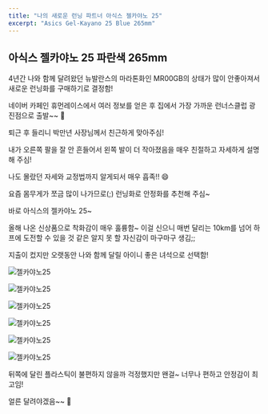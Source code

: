 ```yaml
---
title: "나의 새로운 런닝 파트너 아식스 젤카야노 25"
excerpt: "Asics Gel-Kayano 25 Blue 265mm"
---
```


##  아식스 젤카야노 25 파란색 265mm

4년간 나와 함께 달려왔던 뉴발란스의 마라톤화인 MR00GB의 상태가 많이 안좋아져서 새로운 런닝화를 구매하기로 결정함!

네이버 카페인 휴먼레이스에서 여러 정보를 얻은 후 집에서 가장 가까운 런너스클럽 광진점으로 출발~~ :runner:

퇴근 후 들리니 박만년 사장님께서 친근하게 맞아주심! 

내가 오른쪽 팔을 잘 안 흔들어서 왼쪽 발이 더 작아졌음을 매우 친절하고 자세하게 설명해 주심!

나도 몰랐던 자세와 교정법까지 알게되서 매우 흡족!! :smile:

요즘 몸무게가 쪼금 많이 나가므로(;) 런닝화로 안정화를 추천해 주심~ 

바로 아식스의 젤카야노 25~

올해 나온 신상품으로 착화감이 매우 훌륭함~ 이걸 신으니 매번 달리는 10km를 넘어 하프에 도전할 수 있을 것 같은 알지 못 할 자신감이 마구마구 생김;;

지출이 컸지만 오랫동안 나와 함께 달릴 아이니 좋은 녀석으로 선택함!

![젤카야노25](/assets/images/chatter/kayano25/kayano25_01.JPG)

![젤카야노25](/assets/images/chatter/kayano25/kayano25_02.JPG)

![젤카야노25](/assets/images/chatter/kayano25/kayano25_03.JPG)

![젤카야노25](/assets/images/chatter/kayano25/kayano25_04.JPG)

![젤카야노25](/assets/images/chatter/kayano25/kayano25_05.JPG)

![젤카야노25](/assets/images/chatter/kayano25/kayano25_06.JPG)

뒤쪽에 달린 플라스틱이 불편하지 않을까 걱정했지만 왠걸~ 너무나 편하고 안정감이 최고임!

얼른 달려야겠음~~ :running: